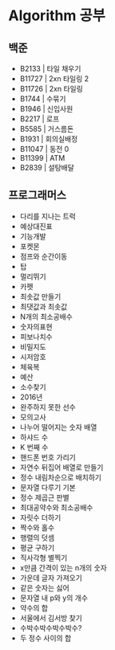# Algorithm 공부

## 백준
- B2133 | 타일 채우기
- B11727 | 2xn 타일링 2
- B11726 | 2xn 타일링
- B1744 | 수묶기
- B1946 | 신입사원
- B2217 | 로프
- B5585 | 거스름돈
- B1931 | 회의실배정
- B11047 | 동전 0
- B11399 | ATM
- B2839 | 설탕배달

## 프로그래머스
- 다리를 지나는 트럭
- 예상대진표
- 기능개발 
- 포켓몬
- 점프와 순간이동
- 탑
- 멀리뛰기
- 카펫
- 최솟값 만들기
- 최댓값과 최솟값
- N개의 최소공배수
- 숫자의표현
- 피보나치수
- 비밀지도
- 시저암호
- 체육복
- 예산
- 소수찾기
- 2016년
- 완주하지 못한 선수
- 모의고사
- 나누어 떨어지는 숫자 배열
- 하샤드 수
- K 번째 수
- 핸드폰 번호 가리기
- 자연수 뒤집어 배열로 만들기
- 정수 내림차순으로 배치하기
- 문자열 다루기 기본
- 정수 제곱근 판별
- 최대공약수와 최소공배수
- 자릿수 더하기
- 짝수와 홀수
- 행렬의 덧셈
- 평균 구하기
- 직사각형 별찍기
- x만큼 간격이 있는 n개의 숫자
- 가운데 글자 가져오기
- 같은 숫자는 싫어
- 문자열 내 p와 y의 개수
- 약수의 합
- 서울에서 김서방 찾기
- 수박수박수박수박수?
- 두 정수 사이의 합

